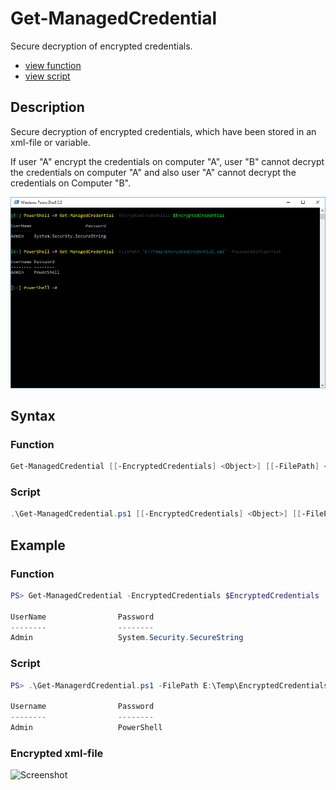 # Get-ManagedCredential

Secure decryption of encrypted credentials.

* [view function](https://github.com/BornToBeRoot/PowerShell_ManagedCredential/blob/master/Module/ManagedCredential/Get-ManagedCredential.ps1)
* [view script](https://github.com/BornToBeRoot/PowerShell_ManagedCredential/blob/master/Scripts/Get-ManagedCredential.ps1)

## Description

Secure decryption of encrypted credentials, which have been stored in an xml-file or variable. 

If user "A" encrypt the credentials on computer "A", user "B" cannot decrypt the credentials on computer "A" and also user "A" cannot decrypt the credentials on Computer "B".

![Screenshot](Images/Get-ManagedCredential.png?raw=true "Get-ManagedCredential")

## Syntax

### Function

```powershell
Get-ManagedCredential [[-EncryptedCredentials] <Object>] [[-FilePath] <String>] [[-PasswordAsPlainText]] [<CommonParameters>]
```

### Script

```powershell
.\Get-ManagedCredential.ps1 [[-EncryptedCredentials] <Object>] [[-FilePath] <String>] [[-PasswordAsPlainText]] [<CommonParameters>]
```

## Example

### Function

```powershell
PS> Get-ManagedCredential -EncryptedCredentials $EncryptedCredentials

UserName                Password
--------                --------
Admin                   System.Security.SecureString
 ```

### Script

```powershell
PS> .\Get-ManagerdCredential.ps1 -FilePath E:\Temp\EncryptedCredentials.xml -PasswordAsPlainText

Username                Password
--------                --------
Admin                   PowerShell
```

### Encrypted xml-file

![Screenshot](https://github.com/BornToBeRoot/PowerShell_ManagedCredential/blob/master/Documentation/Images/Encrypted_XML-File.png?raw=true "Encrypted XML-File")
